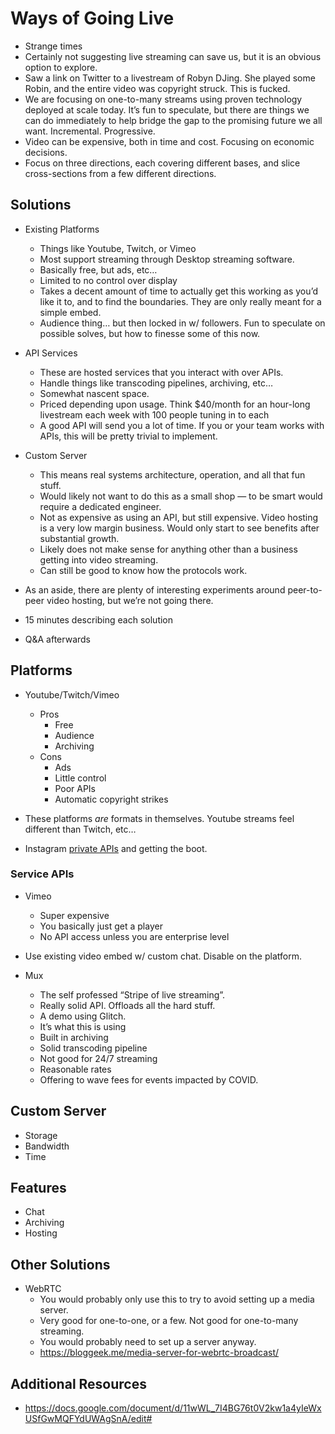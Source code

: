 # Ways of Going Live

- Strange times
- Certainly not suggesting live streaming can save us, but it is an obvious option to explore.
- Saw a link on Twitter to a livestream of Robyn DJing. She played some Robin, and the entire video was copyright struck. This is fucked.
- We are focusing on one-to-many streams using proven technology deployed at scale today. It’s fun to speculate, but there are things we can do immediately to help bridge the gap to the promising future we all want. Incremental. Progressive.
- Video can be expensive, both in time and cost. Focusing on economic decisions.
- Focus on three directions, each covering different bases, and slice cross-sections from a few different directions.

## Solutions

- Existing Platforms
	- Things like Youtube, Twitch, or Vimeo
	- Most support streaming through Desktop streaming software.
	- Basically free, but ads, etc…
	- Limited to no control over display
	- Takes a decent amount of time to actually get this working as you’d like it to, and to find the boundaries. They are only really meant for a simple embed.
	- Audience thing… but then locked in w/ followers. Fun to speculate on possible solves, but how to finesse some of this now.

- API Services
	- These are hosted services that you interact with over APIs.
	- Handle things like transcoding pipelines, archiving, etc…
	- Somewhat nascent space.
	- Priced depending upon usage. Think $40/month for an hour-long livestream each week with 100 people tuning in to each
	- A good API will send you a lot of time. If you or your team works with APIs, this will be pretty trivial to implement.

- Custom Server
	- This means real systems architecture, operation, and all that fun stuff.
	- Would likely not want to do this as a small shop — to be smart would require a dedicated engineer.
	- Not as expensive as using an API, but still expensive. Video hosting is a very low margin business. Would only start to see benefits after substantial growth.
	- Likely does not make sense for anything other than a business getting into video streaming.
	- Can still be good to know how the protocols work.

- As an aside, there are plenty of interesting experiments around peer-to-peer video hosting, but we’re not going there.

- 15 minutes describing each solution
- Q&A afterwards

## Platforms

- Youtube/Twitch/Vimeo
	- Pros
		- Free
		- Audience
		- Archiving
	- Cons
		- Ads
		- Little control
		- Poor APIs
		- Automatic copyright strikes

- These platforms *are* formats in themselves. Youtube streams feel different than Twitch, etc…

- Instagram [private APIs](https://github.com/dilame/instagram-private-api) and getting the boot.

### Service APIs

- Vimeo
	- Super expensive
	- You basically just get a player
	- No API access unless you are enterprise level

- Use existing video embed w/ custom chat. Disable on the platform.

- Mux
	- The self professed “Stripe of live streaming”.
	- Really solid API. Offloads all the hard stuff.
	- A demo using Glitch.
	- It’s what this is using
	- Built in archiving
	- Solid transcoding pipeline
	- Not good for 24/7 streaming
	- Reasonable rates
	- Offering to wave fees for events impacted by COVID.

## Custom Server

- Storage
- Bandwidth
- Time

## Features

- Chat
- Archiving
- Hosting

## Other Solutions

- WebRTC
	- You would probably only use this to try to avoid setting up a media server.
	- Very good for one-to-one, or a few. Not good for one-to-many streaming.
	- You would probably need to set up a server anyway.
	- https://bloggeek.me/media-server-for-webrtc-broadcast/

## Additional Resources

- https://docs.google.com/document/d/11wWL_7I4BG76t0V2kw1a4yIeWxUSfGwMQFYdUWAgSnA/edit#